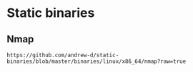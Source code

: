 # Static binaries  

## Nmap  

`https://github.com/andrew-d/static-binaries/blob/master/binaries/linux/x86_64/nmap?raw=true`  

